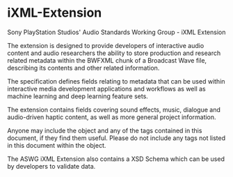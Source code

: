 # iXML-Extension
Sony PlayStation Studios' Audio Standards Working Group - iXML Extension

The extension is designed to provide developers of interactive audio content and audio researchers the ability to store production and research related metadata within the BWFXML chunk of a Broadcast Wave file, describing its contents and other related information.
  
The specification defines fields relating to metadata that can be used within interactive media development applications and workflows as well as machine learning and deep learning feature sets.
  
The extension contains fields covering sound effects, music, dialogue and audio-driven haptic content, as well as more general project information.
  
Anyone may include the <ASWG> object and any of the tags contained in this document, if they find them useful. Please do not include any tags not listed in this document within the <ASWG> object.
  
The ASWG iXML Extension also contains a XSD Schema which can be used by developers to validate data.
